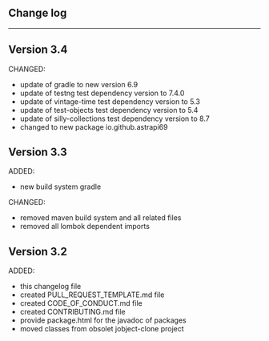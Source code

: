 ## Change log
----------------------

Version 3.4
-------------

CHANGED:

- update of gradle to new version 6.9
- update of testng test dependency version to 7.4.0
- update of vintage-time test dependency version to 5.3
- update of test-objects test dependency version to 5.4
- update of silly-collections test dependency version to 8.7
- changed to new package io.github.astrapi69

Version 3.3
-------------

ADDED:

- new build system gradle

CHANGED:

- removed maven build system and all related files
- removed all lombok dependent imports

Version 3.2
-------------

ADDED:

- this changelog file
- created PULL_REQUEST_TEMPLATE.md file
- created CODE_OF_CONDUCT.md file
- created CONTRIBUTING.md file
- provide package.html for the javadoc of packages
- moved classes from obsolet jobject-clone project


